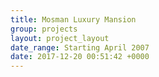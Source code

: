 ```yaml
---
title: Mosman Luxury Mansion
group: projects
layout: project_layout
date_range: Starting April 2007
date: 2017-12-20 00:51:42 +0000
---
```

